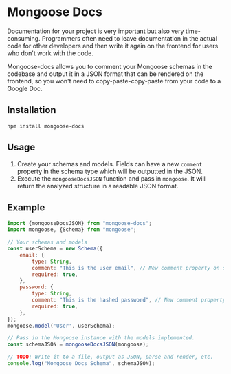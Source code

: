 # Mongoose Docs

Documentation for your project is very important but also very time-consuming. Programmers often need to leave
documentation in the actual code for other developers and then write it again on the frontend for users who don't work
with the code.

Mongoose-docs allows you to comment your Mongoose schemas in the codebase and output it in a JSON format that can be
rendered on the frontend, so you won't need to copy-paste-copy-paste from your code to a Google Doc.

## Installation

`npm install mongoose-docs`

## Usage

1. Create your schemas and models. Fields can have a new `comment` property in the schema type which will be outputted
   in the JSON.
2. Execute the `mongooseDocsJSON` function and pass in `mongoose`. It will return the analyzed structure in a readable
   JSON format.

## Example

```javascript
import {mongooseDocsJSON} from "mongoose-docs";
import mongoose, {Schema} from "mongoose";

// Your schemas and models
const userSchema = new Schema({
    email: {
        type: String,
        comment: "This is the user email", // New comment property on schema type
        required: true,
    },
    password: {
        type: String,
        comment: "This is the hashed password", // New comment property on schema type
        required: true,
    },
});
mongoose.model('User', userSchema);

// Pass in the Mongoose instance with the models implemented.
const schemaJSON = mongooseDocsJSON(mongoose);

// TODO: Write it to a file, output as JSON, parse and render, etc.
console.log("Mongoose Docs Schema", schemaJSON);
```
